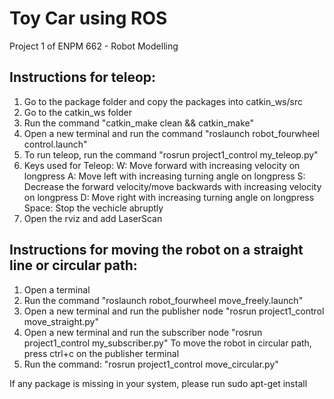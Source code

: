 # Toy Car using ROS
Project 1 of ENPM 662 - Robot Modelling

## Instructions for teleop:
1) Go to the package folder and copy the packages into catkin_ws/src
2) Go to the catkin_ws folder
3) Run the command "catkin_make clean && catkin_make"
4) Open a new terminal and run the command "roslaunch robot_fourwheel control.launch"
5) To run teleop, run the command "rosrun project1_control my_teleop.py"
6) Keys used for Teleop:
	W: Move forward with increasing velocity on longpress
	A: Move left with increasing turning angle on longpress
	S: Decrease the forward velocity/move backwards with increasing velocity on longpress 
	D: Move right with increasing turning angle on longpress
	Space: Stop the vechicle abruptly
7) Open the rviz and add LaserScan

## Instructions for moving the robot on a straight line or circular path:
1) Open a terminal
2) Run the command "roslaunch robot_fourwheel move_freely.launch"
3) Open a new terminal and run the publisher node
	"rosrun project1_control move_straight.py"
4) Open a new terminal and run the subscriber node
	"rosrun project1_control my_subscriber.py"
To move the robot in circular path, press ctrl+c on the publisher terminal
1) Run the command: "rosrun project1_control move_circular.py"

If any package is missing in your system, please run sudo apt-get install <package name>
